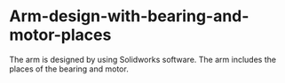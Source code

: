 # Arm-design-with-bearing-and-motor-places
The arm is designed by using Solidworks software. The arm includes the places of the bearing and motor. 

